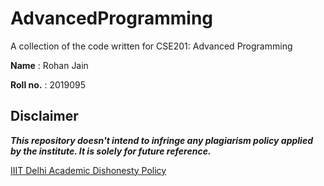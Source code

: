 # AdvancedProgramming

A collection of the code written for CSE201: Advanced Programming

**Name** : Rohan Jain

**Roll no.** : 2019095

## Disclaimer
_**This repository doesn't intend to infringe any plagiarism policy applied by the institute.
It is solely for future reference.**_

[IIIT Delhi Academic Dishonesty Policy](https://www.iiitd.ac.in/academics/resources/academic-dishonesty)

